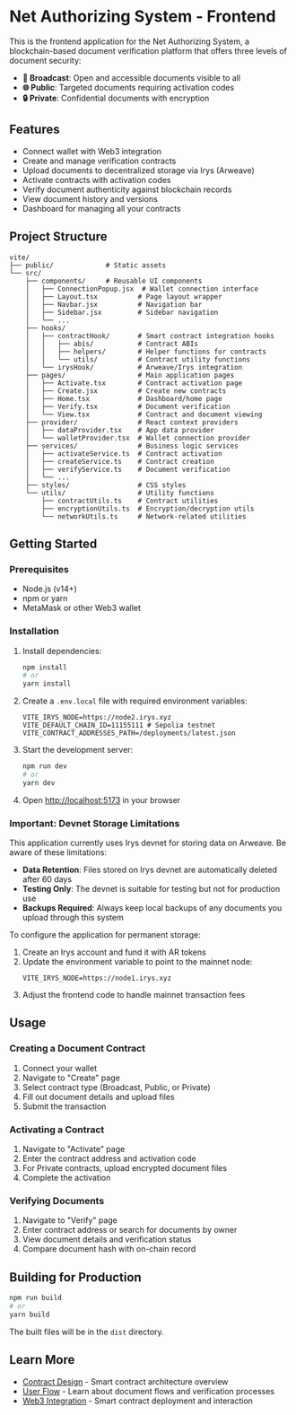 # Net Authorizing System - Frontend

This is the frontend application for the Net Authorizing System, a blockchain-based document verification platform that offers three levels of document security:

- **📡 Broadcast**: Open and accessible documents visible to all
- **🌐 Public**: Targeted documents requiring activation codes
- **🔒 Private**: Confidential documents with encryption

## Features

- Connect wallet with Web3 integration
- Create and manage verification contracts
- Upload documents to decentralized storage via Irys (Arweave)
- Activate contracts with activation codes
- Verify document authenticity against blockchain records
- View document history and versions
- Dashboard for managing all your contracts

## Project Structure

```
vite/
├── public/             # Static assets
└── src/
    ├── components/     # Reusable UI components
    │   ├── ConnectionPopup.jsx  # Wallet connection interface
    │   ├── Layout.tsx          # Page layout wrapper
    │   ├── Navbar.jsx          # Navigation bar
    │   ├── Sidebar.jsx         # Sidebar navigation
    │   └── ...
    ├── hooks/
    │   ├── contractHook/       # Smart contract integration hooks
    │   │   ├── abis/           # Contract ABIs
    │   │   ├── helpers/        # Helper functions for contracts
    │   │   └── utils/          # Contract utility functions
    │   └── irysHook/           # Arweave/Irys integration
    ├── pages/                  # Main application pages
    │   ├── Activate.tsx        # Contract activation page
    │   ├── Create.jsx          # Create new contracts
    │   ├── Home.tsx            # Dashboard/home page
    │   ├── Verify.tsx          # Document verification
    │   └── View.tsx            # Contract and document viewing
    ├── provider/               # React context providers
    │   ├── dataProvider.tsx    # App data provider
    │   └── walletProvider.tsx  # Wallet connection provider
    ├── services/               # Business logic services
    │   ├── activateService.ts  # Contract activation
    │   ├── createService.ts    # Contract creation
    │   ├── verifyService.ts    # Document verification
    │   └── ...
    ├── styles/                 # CSS styles
    └── utils/                  # Utility functions
        ├── contractUtils.ts    # Contract utilities
        ├── encryptionUtils.ts  # Encryption/decryption utils
        └── networkUtils.ts     # Network-related utilities
```

## Getting Started

### Prerequisites

- Node.js (v14+)
- npm or yarn
- MetaMask or other Web3 wallet

### Installation

1. Install dependencies:
   ```bash
   npm install
   # or
   yarn install
   ```

2. Create a `.env.local` file with required environment variables:
   ```
   VITE_IRYS_NODE=https://node2.irys.xyz
   VITE_DEFAULT_CHAIN_ID=11155111 # Sepolia testnet
   VITE_CONTRACT_ADDRESSES_PATH=/deployments/latest.json
   ```

3. Start the development server:
   ```bash
   npm run dev
   # or
   yarn dev
   ```

4. Open [http://localhost:5173](http://localhost:5173) in your browser

### Important: Devnet Storage Limitations

This application currently uses Irys devnet for storing data on Arweave. Be aware of these limitations:

- **Data Retention**: Files stored on Irys devnet are automatically deleted after 60 days
- **Testing Only**: The devnet is suitable for testing but not for production use
- **Backups Required**: Always keep local backups of any documents you upload through this system

To configure the application for permanent storage:
1. Create an Irys account and fund it with AR tokens
2. Update the environment variable to point to the mainnet node:
   ```
   VITE_IRYS_NODE=https://node1.irys.xyz
   ```
3. Adjust the frontend code to handle mainnet transaction fees

## Usage

### Creating a Document Contract

1. Connect your wallet
2. Navigate to "Create" page
3. Select contract type (Broadcast, Public, or Private)
4. Fill out document details and upload files
5. Submit the transaction

### Activating a Contract

1. Navigate to "Activate" page
2. Enter the contract address and activation code
3. For Private contracts, upload encrypted document files
4. Complete the activation

### Verifying Documents

1. Navigate to "Verify" page
2. Enter contract address or search for documents by owner
3. View document details and verification status
4. Compare document hash with on-chain record

## Building for Production

```bash
npm run build
# or
yarn build
```

The built files will be in the `dist` directory.

## Learn More

- [Contract Design](../docs/ContractDesign.md) - Smart contract architecture overview
- [User Flow](../docs/UserFlow.md) - Learn about document flows and verification processes
- [Web3 Integration](../web3/README.md) - Smart contract deployment and interaction
